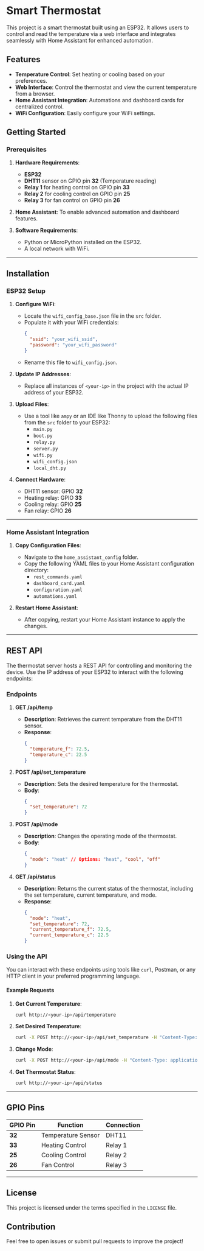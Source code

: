# Smart Thermostat

This project is a smart thermostat built using an ESP32. It allows users to control and read the temperature via a web interface and integrates seamlessly with Home Assistant for enhanced automation.

## Features

- **Temperature Control**: Set heating or cooling based on your preferences.
- **Web Interface**: Control the thermostat and view the current temperature from a browser.
- **Home Assistant Integration**: Automations and dashboard cards for centralized control.
- **WiFi Configuration**: Easily configure your WiFi settings.

## Getting Started

### Prerequisites

1. **Hardware Requirements**:

   - **ESP32**
   - **DHT11** sensor on GPIO pin **32** (Temperature reading)
   - **Relay 1** for heating control on GPIO pin **33**
   - **Relay 2** for cooling control on GPIO pin **25**
   - **Relay 3** for fan control on GPIO pin **26**

2. **Home Assistant**: To enable advanced automation and dashboard features.

3. **Software Requirements**:
   - Python or MicroPython installed on the ESP32.
   - A local network with WiFi.

---

## Installation

### ESP32 Setup

1. **Configure WiFi**:

   - Locate the `wifi_config_base.json` file in the `src` folder.
   - Populate it with your WiFi credentials:
     ```json
     {
       "ssid": "your_wifi_ssid",
       "password": "your_wifi_password"
     }
     ```
   - Rename this file to `wifi_config.json`.

2. **Update IP Addresses**:

   - Replace all instances of `<your-ip>` in the project with the actual IP address of your ESP32.

3. **Upload Files**:

   - Use a tool like `ampy` or an IDE like Thonny to upload the following files from the `src` folder to your ESP32:
     - `main.py`
     - `boot.py`
     - `relay.py`
     - `server.py`
     - `wifi.py`
     - `wifi_config.json`
     - `local_dht.py`

4. **Connect Hardware**:
   - DHT11 sensor: GPIO **32**
   - Heating relay: GPIO **33**
   - Cooling relay: GPIO **25**
   - Fan relay: GPIO **26**

---

### Home Assistant Integration

1. **Copy Configuration Files**:

   - Navigate to the `home_assistant_config` folder.
   - Copy the following YAML files to your Home Assistant configuration directory:
     - `rest_commands.yaml`
     - `dashboard_card.yaml`
     - `configuration.yaml`
     - `automations.yaml`

2. **Restart Home Assistant**:
   - After copying, restart your Home Assistant instance to apply the changes.

---

## REST API

The thermostat server hosts a REST API for controlling and monitoring the device. Use the IP address of your ESP32 to interact with the following endpoints:

### Endpoints

1. **GET /api/temp**

   - **Description**: Retrieves the current temperature from the DHT11 sensor.
   - **Response**:
     ```json
     {
       "temperature_f": 72.5,
       "temperature_c": 22.5
     }
     ```

2. **POST /api/set_temperature**

   - **Description**: Sets the desired temperature for the thermostat.
   - **Body**:
     ```json
     {
       "set_temperature": 72
     }
     ```

3. **POST /api/mode**

   - **Description**: Changes the operating mode of the thermostat.
   - **Body**:
     ```json
     {
       "mode": "heat" // Options: "heat", "cool", "off"
     }
     ```

4. **GET /api/status**
   - **Description**: Returns the current status of the thermostat, including the set temperature, current temperature, and mode.
   - **Response**:
     ```json
     {
       "mode": "heat",
       "set_temperature": 72,
       "current_temperature_f": 72.5,
       "current_temperature_c": 22.5
     }
     ```

### Using the API

You can interact with these endpoints using tools like `curl`, Postman, or any HTTP client in your preferred programming language.

#### Example Requests

1. **Get Current Temperature**:

   ```bash
   curl http://<your-ip>/api/temperature
   ```

2. **Set Desired Temperature**:

   ```bash
   curl -X POST http://<your-ip>/api/set_temperature -H "Content-Type: application/json" -d '{"set_temperature": 75}'
   ```

3. **Change Mode**:

   ```bash
   curl -X POST http://<your-ip>/api/mode -H "Content-Type: application/json" -d '{"mode": "cool"}'
   ```

4. **Get Thermostat Status**:
   ```bash
   curl http://<your-ip>/api/status
   ```

---

## GPIO Pins

| GPIO Pin | Function           | Connection |
| -------- | ------------------ | ---------- |
| **32**   | Temperature Sensor | DHT11      |
| **33**   | Heating Control    | Relay 1    |
| **25**   | Cooling Control    | Relay 2    |
| **26**   | Fan Control        | Relay 3    |

---

## License

This project is licensed under the terms specified in the `LICENSE` file.

## Contribution

Feel free to open issues or submit pull requests to improve the project!
